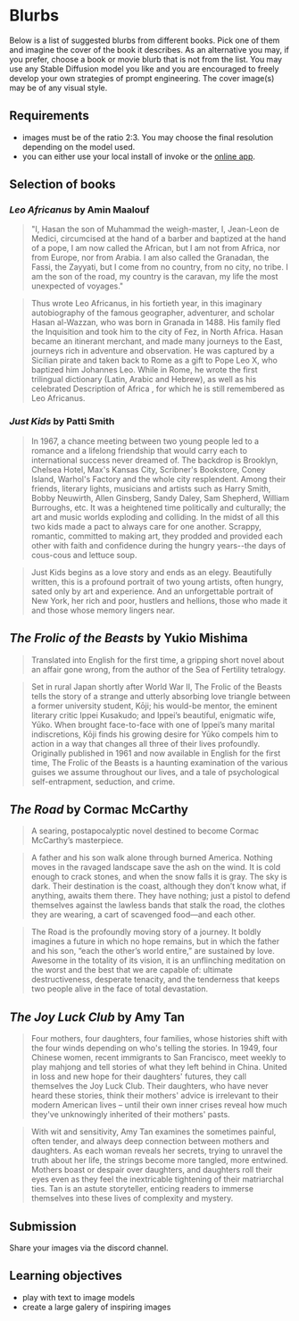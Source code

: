 # Blurbs

Below is a list of suggested blurbs from different books. Pick one of them and imagine the cover of the book it describes. As an alternative you may, if you prefer, choose a book or movie blurb that is not from the list. You may use any Stable Diffusion model you like and you are encouraged to freely develop your own strategies of prompt engineering. The cover image(s) may be of any visual style.

## Requirements

- images must be of the ratio 2:3. You may choose the final resolution depending on the model used.
- you can either use your local install of invoke or the <a href="https://app.invoke.ai/" target="_blank">online app</a>.

## Selection of books

### _Leo Africanus_ by Amin Maalouf

> "I, Hasan the son of Muhammad the weigh-master, I, Jean-Leon de Medici, circumcised at the hand of a barber and baptized at the hand of a pope, I am now called the African, but I am not from Africa, nor from Europe, nor from Arabia. I am also called the Granadan, the Fassi, the Zayyati, but I come from no country, from no city, no tribe. I am the son of the road, my country is the caravan, my life the most unexpected of voyages."

> Thus wrote Leo Africanus, in his fortieth year, in this imaginary autobiography of the famous geographer, adventurer, and scholar Hasan al-Wazzan, who was born in Granada in 1488. His family fled the Inquisition and took him to the city of Fez, in North Africa. Hasan became an itinerant merchant, and made many journeys to the East, journeys rich in adventure and observation. He was captured by a Sicilian pirate and taken back to Rome as a gift to Pope Leo X, who baptized him Johannes Leo. While in Rome, he wrote the first trilingual dictionary (Latin, Arabic and Hebrew), as well as his celebrated Description of Africa , for which he is still remembered as Leo Africanus.

### _Just Kids_ by Patti Smith

> In 1967, a chance meeting between two young people led to a romance and a lifelong friendship that would carry each to international success never dreamed of. The backdrop is Brooklyn, Chelsea Hotel, Max's Kansas City, Scribner's Bookstore, Coney Island, Warhol's Factory and the whole city resplendent. Among their friends, literary lights, musicians and artists such as Harry Smith, Bobby Neuwirth, Allen Ginsberg, Sandy Daley, Sam Shepherd, William Burroughs, etc. It was a heightened time politically and culturally; the art and music worlds exploding and colliding. In the midst of all this two kids made a pact to always care for one another. Scrappy, romantic, committed to making art, they prodded and provided each other with faith and confidence during the hungry years--the days of cous-cous and lettuce soup.

> Just Kids begins as a love story and ends as an elegy. Beautifully written, this is a profound portrait of two young artists, often hungry, sated only by art and experience. And an unforgettable portrait of New York, her rich and poor, hustlers and hellions, those who made it and those whose memory lingers near.

## _The Frolic of the Beasts_ by Yukio Mishima

> Translated into English for the first time, a gripping short novel about an affair gone wrong, from the author of the Sea of Fertility tetralogy.

> Set in rural Japan shortly after World War II, The Frolic of the Beasts tells the story of a strange and utterly absorbing love triangle between a former university student, Kōji; his would-be mentor, the eminent literary critic Ippei Kusakudo; and Ippei’s beautiful, enigmatic wife, Yūko. When brought face-to-face with one of Ippei’s many marital indiscretions, Kōji finds his growing desire for Yūko compels him to action in a way that changes all three of their lives profoundly. Originally published in 1961 and now available in English for the first time, The Frolic of the Beasts is a haunting examination of the various guises we assume throughout our lives, and a tale of psychological self-entrapment, seduction, and crime.

## _The Road_ by Cormac McCarthy

> A searing, postapocalyptic novel destined to become Cormac McCarthy’s masterpiece.

> A father and his son walk alone through burned America. Nothing moves in the ravaged landscape save the ash on the wind. It is cold enough to crack stones, and when the snow falls it is gray. The sky is dark. Their destination is the coast, although they don’t know what, if anything, awaits them there. They have nothing; just a pistol to defend themselves against the lawless bands that stalk the road, the clothes they are wearing, a cart of scavenged food—and each other.

> The Road is the profoundly moving story of a journey. It boldly imagines a future in which no hope remains, but in which the father and his son, “each the other’s world entire,” are sustained by love. Awesome in the totality of its vision, it is an unflinching meditation on the worst and the best that we are capable of: ultimate destructiveness, desperate tenacity, and the tenderness that keeps two people alive in the face of total devastation.

## _The Joy Luck Club_ by Amy Tan

> Four mothers, four daughters, four families, whose histories shift with the four winds depending on who's telling the stories. In 1949, four Chinese women, recent immigrants to San Francisco, meet weekly to play mahjong and tell stories of what they left behind in China. United in loss and new hope for their daughters' futures, they call themselves the Joy Luck Club. Their daughters, who have never heard these stories, think their mothers' advice is irrelevant to their modern American lives – until their own inner crises reveal how much they've unknowingly inherited of their mothers' pasts.

> With wit and sensitivity, Amy Tan examines the sometimes painful, often tender, and always deep connection between mothers and daughters. As each woman reveals her secrets, trying to unravel the truth about her life, the strings become more tangled, more entwined. Mothers boast or despair over daughters, and daughters roll their eyes even as they feel the inextricable tightening of their matriarchal ties. Tan is an astute storyteller, enticing readers to immerse themselves into these lives of complexity and mystery.

## Submission

Share your images via the discord channel.

## Learning objectives

- play with text to image models
- create a large galery of inspiring images
